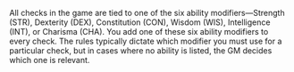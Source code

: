 All checks in the game are tied to one of the six ability modifiers—Strength (STR), Dexterity (DEX), Constitution (CON), Wisdom (WIS), Intelligence (INT), or Charisma (CHA). You add one of these six ability modifiers to every check. The rules typically dictate which modifier you must use for a particular check, but in cases where no ability is listed, the GM decides which one is relevant.
